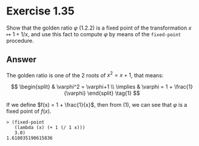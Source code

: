 # Exercise 1.35

Show that the golden ratio $\varphi$ (1.2.2) is a fixed point of the
transformation $x \mapsto	1+1/x$, and use this fact to compute $\varphi$ by means
of the `fixed-point` procedure.

## Answer

The golden ratio is one of the 2 roots of $x^2 = x+1$, that means:

$$
\begin{split}
         & \varphi^2 = \varphi+1 \\
\implies & \varphi = 1 + \frac{1}{\varphi}
\end{split} \tag{1}
$$

If we define $f(x) =  1 + \frac{1}{x}$, then from $(1)$, we can see that
$\varphi$ is a fixed point of $f(x)$.

```racket
> (fixed-point
   (lambda (x) (+ 1 (/ 1 x)))
   3.0)
1.618035190615836
```
